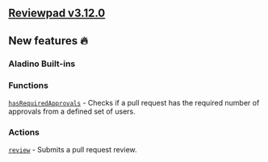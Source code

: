 ## [Reviewpad v3.12.0](/changelog/reviewpad-v3120)

## New features :fire:

### Aladino Built-ins

### Functions

[`hasRequiredApprovals`](/guides/built-ins#hasrequiredapprovals) - Checks if a pull request has the required number of approvals from a defined set of users.

### Actions

[`review`](/guides/built-ins#review) - Submits a pull request review.

